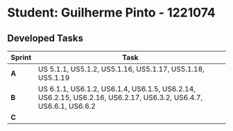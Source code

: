 # Student: Guilherme Pinto - 1221074

## Developed Tasks

| Sprint | Task                                                                                                            |
|--------|-----------------------------------------------------------------------------------------------------------------|
| **A**  | US 5.1.1, US5.1.2, US5.1.16, US5.1.17, US5.1.18, US5.1.19                                                       |
| **B**  | US 6.1.1, US6.1.2, US6.1.4, US6.1.5, US6.2.14, US6.2.15, US6.2.16, US6.2.17, US6.3.2, US6.4.7, US6.6.1, US6.6.2 |
| **C**  |                                                                                                                 |